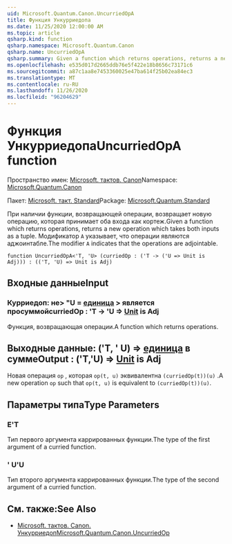 ```yaml
---
uid: Microsoft.Quantum.Canon.UncurriedOpA
title: Функция Ункурриедопа
ms.date: 11/25/2020 12:00:00 AM
ms.topic: article
qsharp.kind: function
qsharp.namespace: Microsoft.Quantum.Canon
qsharp.name: UncurriedOpA
qsharp.summary: Given a function which returns operations, returns a new operation which takes both inputs as a tuple. The modifier `A` indicates that the operations are adjointable.
ms.openlocfilehash: e535d017d2665ddb76e5f422e18b8656c73171c6
ms.sourcegitcommit: a87c1aa8e7453360025e47ba614f25b02ea84ec3
ms.translationtype: MT
ms.contentlocale: ru-RU
ms.lasthandoff: 11/26/2020
ms.locfileid: "96204629"
---
```

# <a name="uncurriedopa-function"></a><span data-ttu-id="e6808-102">Функция Ункурриедопа</span><span class="sxs-lookup"><span data-stu-id="e6808-102">UncurriedOpA function</span></span>

<span data-ttu-id="e6808-103">Пространство имен: [Microsoft. тактов. Canon](xref:Microsoft.Quantum.Canon)</span><span class="sxs-lookup"><span data-stu-id="e6808-103">Namespace: [Microsoft.Quantum.Canon](xref:Microsoft.Quantum.Canon)</span></span>

<span data-ttu-id="e6808-104">Пакет: [Microsoft. такт. Standard](https://nuget.org/packages/Microsoft.Quantum.Standard)</span><span class="sxs-lookup"><span data-stu-id="e6808-104">Package: [Microsoft.Quantum.Standard](https://nuget.org/packages/Microsoft.Quantum.Standard)</span></span>


<span data-ttu-id="e6808-105">При наличии функции, возвращающей операции, возвращает новую операцию, которая принимает оба входа как кортеж.</span><span class="sxs-lookup"><span data-stu-id="e6808-105">Given a function which returns operations, returns a new operation which takes both inputs as a tuple.</span></span>
<span data-ttu-id="e6808-106">Модификатор `A` указывает, что операции являются аджоинтабле.</span><span class="sxs-lookup"><span data-stu-id="e6808-106">The modifier `A` indicates that the operations are adjointable.</span></span>

```qsharp
function UncurriedOpA<'T, 'U> (curriedOp : ('T -> ('U => Unit is Adj))) : (('T, 'U) => Unit is Adj)
```


## <a name="input"></a><span data-ttu-id="e6808-107">Входные данные</span><span class="sxs-lookup"><span data-stu-id="e6808-107">Input</span></span>

### <a name="curriedop--t---u--unit--is-adj"></a><span data-ttu-id="e6808-108">Курриедоп: не> "U = [единица](xref:microsoft.quantum.lang-ref.unit) > является просуммой</span><span class="sxs-lookup"><span data-stu-id="e6808-108">curriedOp : 'T -> 'U => [Unit](xref:microsoft.quantum.lang-ref.unit)  is Adj</span></span>

<span data-ttu-id="e6808-109">Функция, возвращающая операции.</span><span class="sxs-lookup"><span data-stu-id="e6808-109">A function which returns operations.</span></span>



## <a name="output--tu--unit--is-adj"></a><span data-ttu-id="e6808-110">Выходные данные: ('T, ' U) => [единица](xref:microsoft.quantum.lang-ref.unit)  в сумме</span><span class="sxs-lookup"><span data-stu-id="e6808-110">Output : ('T,'U) => [Unit](xref:microsoft.quantum.lang-ref.unit)  is Adj</span></span>

<span data-ttu-id="e6808-111">Новая операция `op` , которая `op(t, u)` эквивалентна `(curriedOp(t))(u)` .</span><span class="sxs-lookup"><span data-stu-id="e6808-111">A new operation `op` such that `op(t, u)` is equivalent to `(curriedOp(t))(u)`.</span></span>

## <a name="type-parameters"></a><span data-ttu-id="e6808-112">Параметры типа</span><span class="sxs-lookup"><span data-stu-id="e6808-112">Type Parameters</span></span>

### <a name="t"></a><span data-ttu-id="e6808-113">Е</span><span class="sxs-lookup"><span data-stu-id="e6808-113">'T</span></span>

<span data-ttu-id="e6808-114">Тип первого аргумента каррированных функции.</span><span class="sxs-lookup"><span data-stu-id="e6808-114">The type of the first argument of a curried function.</span></span>
### <a name="u"></a><span data-ttu-id="e6808-115">' U</span><span class="sxs-lookup"><span data-stu-id="e6808-115">'U</span></span>

<span data-ttu-id="e6808-116">Тип второго аргумента каррированных функции.</span><span class="sxs-lookup"><span data-stu-id="e6808-116">The type of the second argument of a curried function.</span></span>

## <a name="see-also"></a><span data-ttu-id="e6808-117">См. также:</span><span class="sxs-lookup"><span data-stu-id="e6808-117">See Also</span></span>

- [<span data-ttu-id="e6808-118">Microsoft. тактов. Canon. Ункурриедоп</span><span class="sxs-lookup"><span data-stu-id="e6808-118">Microsoft.Quantum.Canon.UncurriedOp</span></span>](xref:Microsoft.Quantum.Canon.UncurriedOp)